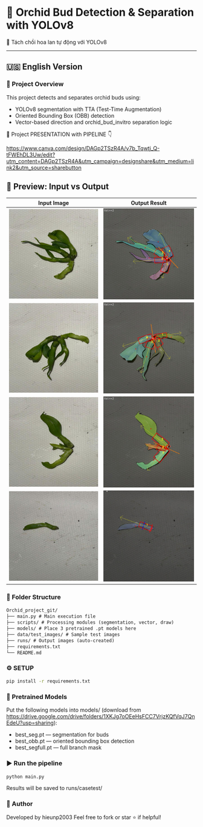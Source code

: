 # 🌸 Orchid Bud Detection & Separation with YOLOv8   
🔬 Tách chồi hoa lan tự động với YOLOv8 

---

## 🇺🇸 English Version

### 📌 Project Overview
This project detects and separates orchid buds using:
- YOLOv8 segmentation with TTA (Test-Time Augmentation)
- Oriented Bounding Box (OBB) detection
- Vector-based direction and orchid_bud_invitro separation logic
  
📌 Project PRESENTATION with PIPELINE 👇

https://www.canva.com/design/DAGp2TSzR4A/v7b_Tqwtj_Q-tFWEhDL3Uw/edit?utm_content=DAGp2TSzR4A&utm_campaign=designshare&utm_medium=link2&utm_source=sharebutton

## 📸 Preview: Input vs Output

| Input Image | Output Result |
|-------------|---------------|
| ![](preview/1.jpg) | ![](preview/1%20(2).jpg) |
| ![](preview/2.jpg) | ![](preview/2%20(2).jpg) |
| ![](preview/3.jpg) | ![](preview/3%20(2).jpg) |
| ![](preview/6%20(2).jpg) | ![](preview/6.jpg) |



### 🧱 Folder Structure
```
Orchid_project_git/
├── main.py # Main execution file
├── scripts/ # Processing modules (segmentation, vector, draw)
├── models/ # Place 3 pretrained .pt models here
├── data/test_images/ # Sample test images
├── runs/ # Output images (auto-created)
├── requirements.txt
└── README.md
```
### ⚙️ SETUP

```bash
pip install -r requirements.txt
```

### 🧠 Pretrained Models

Put the following models into models/
(download from https://drive.google.com/drive/folders/1XKJg7oOEeHsFCC7VrjzKQfVqJ7QnEdeU?usp=sharing):

- best_seg.pt — segmentation for buds
- best_obb.pt — oriented bounding box detection
- best_segfull.pt — full branch mask


### ▶️ Run the pipeline
```
python main.py
```

Results will be saved to runs/casetest/


### 📌 Author
Developed by hieunp2003
Feel free to fork or star ⭐ if helpful!
